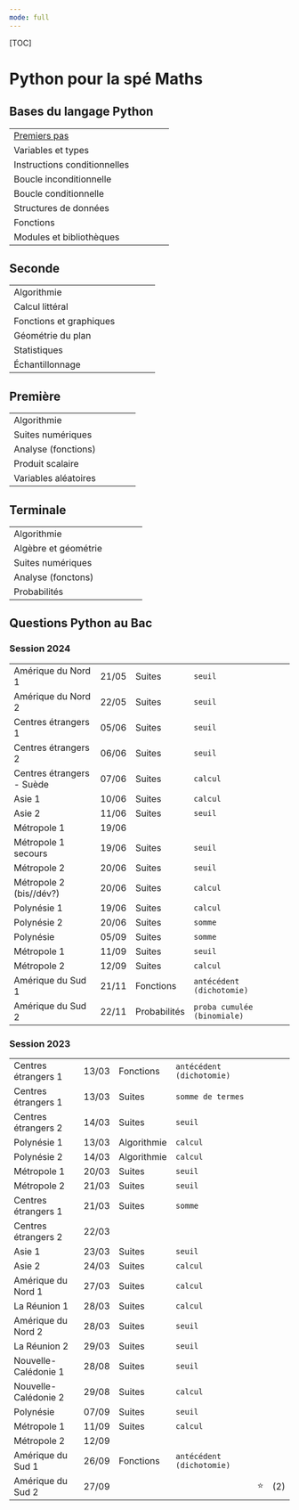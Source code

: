 ```yaml
---
mode: full
---
```


[TOC]

# Python pour la spé Maths

<!-- # Types: int, float, bool, str -->

<!-- {: .lead} -->

## Bases du langage Python

|                                                                               |     |     |     |     |
| ----------------------------------------------------------------------------- | --- | --- | --- | --- |
| <a href="/content/block/pyly/bases_python/premiers_pas.md"> Premiers pas </a> |     |     |     |     |
| <a> Variables et types </a>                                                   |     |     |     |     |
| <a> Instructions conditionnelles </a>                                         |     |     |     |     |
| <a> Boucle inconditionnelle </a>                                              |     |     |     |     |
| <a> Boucle conditionnelle </a>                                                |     |     |     |     |
| <a> Structures de données </a>                                                |     |     |     |     |
| <a> Fonctions </a>                                                            |     |     |     |     |
| <a> Modules et bibliothèques </a>                                             |     |     |     |     |

## Seconde

|                                 |     |     |     |     |
| ------------------------------- | --- | --- | --- | --- |
| <a> Algorithmie</a>             |     |     |     |     |
| <a> Calcul littéral</a>         |     |     |     |     |
| <a> Fonctions et graphiques</a> |     |     |     |     |
| <a> Géométrie du plan</a>       |     |     |     |     |
| <a> Statistiques</a>            |     |     |     |     |
| <a> Échantillonnage</a>         |     |     |     |     |

## Première

|                               |     |     |     |     |
| ----------------------------- | --- | --- | --- | --- |
| <a> Algorithmie</a>           |     |     |     |     |
| <a> Suites numériques </a>    |     |     |     |     |
| <a> Analyse (fonctions) </a>  |     |     |     |     |
| <a> Produit scalaire</a>      |     |     |     |     |
| <a> Variables aléatoires </a> |     |     |     |     |

## Terminale

|                              |     |     |     |     |
| ---------------------------- | --- | --- | --- | --- |
| <a> Algorithmie</a>          |     |     |     |     |
| <a> Algèbre et géométrie</a> |     |     |     |     |
| <a> Suites numériques</a>    |     |     |     |     |
| <a> Analyse (fonctons) </a>  |     |     |     |     |
| <a> Probabilités</a>         |     |     |     |     |

## Questions Python au Bac

### Session 2024

|                                    |                  |              |                             |     |
| ---------------------------------- | ---------------- | ------------ | --------------------------- | --- |
| <a> Amérique du Nord 1 </a>        | <fmo>21/05</fmo> | Suites       | `seuil`                     |     |
| <a> Amérique du Nord 2 </a>        | <fmo>22/05</fmo> | Suites       | `seuil`                     |     |
| <a> Centres étrangers 1 </a>       | <fmo>05/06</fmo> | Suites       | `seuil`                     |     |
| <a> Centres étrangers 2 </a>       | <fmo>06/06</fmo> | Suites       | `seuil`                     |     |
| <a> Centres étrangers - Suède </a> | <fmo>07/06</fmo> | Suites       | `calcul`                    |     |
| <a> Asie 1 </a>                    | <fmo>10/06</fmo> | Suites       | `calcul`                    |     |
| <a> Asie 2 </a>                    | <fmo>11/06</fmo> | Suites       | `seuil`                     |     |
| <a> Métropole 1 </a>               | <fmo>19/06</fmo> |              |                             |     |
| <a> Métropole 1 secours </a>       | <fmo>19/06</fmo> | Suites       | `seuil`                     |     |
| <a> Métropole 2 </a>               | <fmo>20/06</fmo> | Suites       | `seuil`                     |     |
| <a> Métropole 2 (bis//dév?) </a>   | <fmo>20/06</fmo> | Suites       | `calcul`                    |     |
| <a> Polynésie 1 </a>               | <fmo>19/06</fmo> | Suites       | `calcul`                    |     |
| <a> Polynésie 2 </a>               | <fmo>20/06</fmo> | Suites       | `somme`                     |     |
| <a> Polynésie </a>                 | <fmo>05/09</fmo> | Suites       | `somme`                     |     |
| <a> Métropole 1 </a>               | <fmo>11/09</fmo> | Suites       | `seuil`                     |     |
| <a> Métropole 2 </a>               | <fmo>12/09</fmo> | Suites       | `calcul`                    |     |
| <a> Amérique du Sud 1 </a>         | <fmo>21/11</fmo> | Fonctions    | `antécédent (dichotomie)`   |     |
| <a> Amérique du Sud 2 </a>         | <fmo>22/11</fmo> | Probabilités | `proba cumulée (binomiale)` |     |

### Session 2023

|                             |                  |             |                           |     |     |
| --------------------------- | ---------------- | ----------- | ------------------------- | --- | --- |
| <a>Centres étrangers 1<a>   | <fmo>13/03</fmo> | Fonctions   | `antécédent (dichotomie)` |     |     |
| <a>Centres étrangers 1 <a>  | <fmo>13/03</fmo> | Suites      | `somme de termes`         |     |     |
| <a>Centres étrangers 2 <a>  | <fmo>14/03</fmo> | Suites      | `seuil`                   |     |     |
| <a>Polynésie 1 <a>          | <fmo>13/03</fmo> | Algorithmie | `calcul`                  |     |     |
| <a>Polynésie 2 <a>          | <fmo>14/03</fmo> | Algorithmie | `calcul`                  |     |     |
| <a>Métropole 1 <a>          | <fmo>20/03</fmo> | Suites      | `seuil`                   |     |     |
| <a>Métropole 2 <a>          | <fmo>21/03</fmo> | Suites      | `seuil`                   |     |     |
| <a>Centres étrangers 1 <a>  | <fmo>21/03</fmo> | Suites      | `somme`                   |     |     |
| <a>Centres étrangers 2 <a>  | <fmo>22/03</fmo> |             |                           |     |     |
| <a>Asie 1 <a>               | <fmo>23/03</fmo> | Suites      | `seuil`                   |     |     |
| <a>Asie 2 <a>               | <fmo>24/03</fmo> | Suites      | `calcul`                  |     |     |
| <a>Amérique du Nord 1 <a>   | <fmo>27/03</fmo> | Suites      | `calcul`                  |     |     |
| <a>La Réunion 1 <a>         | <fmo>28/03</fmo> | Suites      | `calcul`                  |     |     |
| <a>Amérique du Nord 2 <a>   | <fmo>28/03</fmo> | Suites      | `seuil`                   |     |     |
| <a>La Réunion 2 <a>         | <fmo>29/03</fmo> | Suites      | `seuil`                   |     |     |
| <a>Nouvelle-Calédonie 1 <a> | <fmo>28/08</fmo> | Suites      | `seuil`                   |     |     |
| <a>Nouvelle-Calédonie 2 <a> | <fmo>29/08</fmo> | Suites      | `calcul`                  |     |     |
| <a>Polynésie <a>            | <fmo>07/09</fmo> | Suites      | `seuil`                   |     |     |
| <a>Métropole 1 <a>          | <fmo>11/09</fmo> | Suites      | `calcul`                  |     |     |
| <a>Métropole 2 <a>          | <fmo>12/09</fmo> |             |                           |     |     |
| <a>Amérique du Sud 1 <a>    | <fmo>26/09</fmo> | Fonctions   | `antécédent (dichotomie)` |     |     |
| <a>Amérique du Sud 2 <a>    | <fmo>27/09</fmo> |             |                           | ⭐️ | (2) |
